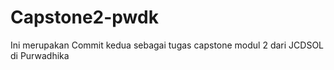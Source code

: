 # Capstone2-pwdk
Ini merupakan Commit kedua sebagai tugas capstone modul 2 dari JCDSOL di Purwadhika
